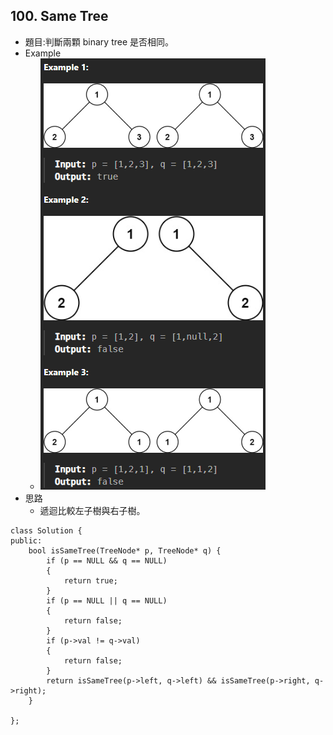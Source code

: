 ## 100. Same Tree
- 題目:判斷兩顆 binary tree 是否相同。
- Example
    - ![image](BinaryTree/Image/100_Exmaple.png)
- 思路
    - 遞迴比較左子樹與右子樹。
```
class Solution {
public:
    bool isSameTree(TreeNode* p, TreeNode* q) {
        if (p == NULL && q == NULL)
        {
            return true;
        }
        if (p == NULL || q == NULL)
        {
            return false;
        }
        if (p->val != q->val)
        {
            return false;
        }
        return isSameTree(p->left, q->left) && isSameTree(p->right, q->right);
    }
    
};
```

